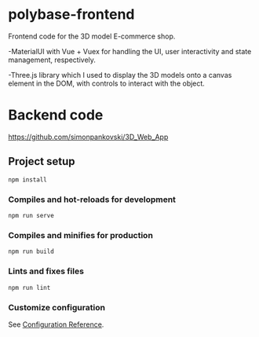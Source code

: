 # polybase-frontend

Frontend code for the 3D model E-commerce shop.

-MaterialUI with Vue + Vuex for handling the UI, user interactivity and state management, respectively.

-Three.js library which I used to display the 3D models onto a canvas element in the DOM, with controls to interact with the object.

# Backend code

https://github.com/simonpankovski/3D_Web_App

## Project setup
```
npm install
```

### Compiles and hot-reloads for development
```
npm run serve
```

### Compiles and minifies for production
```
npm run build
```

### Lints and fixes files
```
npm run lint
```

### Customize configuration
See [Configuration Reference](https://cli.vuejs.org/config/).
